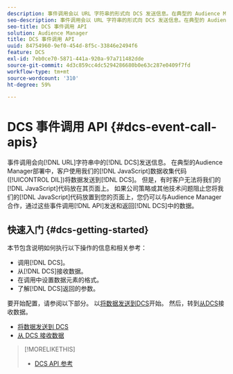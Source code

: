 ```yaml
---
description: 事件调用会以 URL 字符串的形式向 DCS 发送信息。在典型的 Audience Manager 部署中，客户使用我们的 JavaScript 数据收集代码 (DIL) 将数据发送到 DCS。但有时，客户无法将我们的 JavaScript 代码放在其页面上。如果公司策略或其他技术问题阻止您将我们的 JavaScript 代码放在您的页面上，您仍可以使用 Audience Manager 通过这些事件调用 API 从 DCS 发送数据和返回数据。
seo-description: 事件调用会以 URL 字符串的形式向 DCS 发送信息。在典型的 Audience Manager 部署中，客户使用我们的 JavaScript 数据收集代码 (DIL) 将数据发送到 DCS。但有时，客户无法将我们的 JavaScript 代码放在其页面上。如果公司策略或其他技术问题阻止您将我们的 JavaScript 代码放在您的页面上，您仍可以使用 Audience Manager 通过这些事件调用 API 从 DCS 发送数据和返回数据。
seo-title: DCS 事件调用 API
solution: Audience Manager
title: DCS 事件调用 API
uuid: 84754960-9ef0-454d-8f5c-33846e2494f6
feature: DCS
exl-id: 7eb0ce70-5871-441a-920a-97a711482dde
source-git-commit: 4d3c859cc4dc5294286680b0e63c287e0409f7fd
workflow-type: tm+mt
source-wordcount: '310'
ht-degree: 59%

---
```


# DCS 事件调用 API {#dcs-event-call-apis}

事件调用会向[!DNL URL]字符串中的[!DNL DCS]发送信息。 在典型的Audience Manager部署中，客户使用我们的[!DNL JavaScript]数据收集代码([!UICONTROL DIL])将数据发送到[!DNL DCS]。 但是，有时客户无法将我们的[!DNL JavaScript]代码放在其页面上。 如果公司策略或其他技术问题阻止您将我们的[!DNL JavaScript]代码放置到您的页面上，您仍可以与Audience Manager合作，通过这些事件调用[!DNL API]发送和返回[!DNL DCS]中的数据。

## 快速入门 {#dcs-getting-started}

本节包含说明如何执行以下操作的信息和相关参考：

* 调用[!DNL DCS]。
* 从[!DNL DCS]接收数据。
* 在调用中设置数据元素的格式。
* 了解[!DNL DCS]返回的参数。

要开始配置，请参阅以下部分。 以[将数据发送到DCS](../../../api/dcs-intro/dcs-event-calls/dcs-url-send.md)开始。 然后，转到[从DCS](../../../api/dcs-intro/dcs-event-calls/dcs-url-receive.md)接收数据。

* [将数据发送到 DCS](dcs-url-send.md)
* [从 DCS 接收数据](dcs-url-receive.md)

>[!MORELIKETHIS]
>
>* [DCS API 参考](../../../api/dcs-intro/dcs-api-reference/dcs-api-methods.md)

